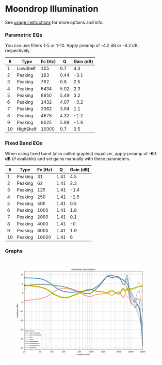 # Moondrop Illumination
See [usage instructions](https://github.com/jaakkopasanen/AutoEq#usage) for more options and info.

### Parametric EQs
You can use filters 1-5 or 1-10. Apply preamp of -4.2 dB or -4.2 dB, respectively.

|   # | Type      |   Fc (Hz) |    Q |   Gain (dB) |
|-----|-----------|-----------|------|-------------|
|   1 | LowShelf  |       105 | 0.7  |         4.3 |
|   2 | Peaking   |       193 | 0.44 |        -3.1 |
|   3 | Peaking   |       792 | 0.8  |         2.5 |
|   4 | Peaking   |      6434 | 5.02 |         2.3 |
|   5 | Peaking   |      8950 | 5.49 |         3.2 |
|   6 | Peaking   |      1432 | 4.07 |        -0.2 |
|   7 | Peaking   |      3362 | 3.94 |         1.1 |
|   8 | Peaking   |      4878 | 4.32 |        -1.2 |
|   9 | Peaking   |      9025 | 5.99 |        -1.8 |
|  10 | HighShelf |     10000 | 0.7  |         3.5 |

### Fixed Band EQs
When using fixed band (also called graphic) equalizer, apply preamp of **-6.1 dB** (if available) and set gains manually with these parameters.

|   # | Type    |   Fc (Hz) |    Q |   Gain (dB) |
|-----|---------|-----------|------|-------------|
|   1 | Peaking |        31 | 1.41 |         4.5 |
|   2 | Peaking |        62 | 1.41 |         2.3 |
|   3 | Peaking |       125 | 1.41 |        -1.4 |
|   4 | Peaking |       250 | 1.41 |        -2.9 |
|   5 | Peaking |       500 | 1.41 |         0.5 |
|   6 | Peaking |      1000 | 1.41 |         1.8 |
|   7 | Peaking |      2000 | 1.41 |         0.1 |
|   8 | Peaking |      4000 | 1.41 |        -0   |
|   9 | Peaking |      8000 | 1.41 |         1.9 |
|  10 | Peaking |     16000 | 1.41 |         6   |

### Graphs
![](./Moondrop%20Illumination.png)
